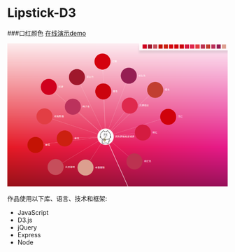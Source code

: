 # Lipstick-D3

###口红颜色
[在线演示demo][heroku]

[heroku]: http://wpy.movecss.com/
![Full Page](./docs/1.png)

作品使用以下库、语言、技术和框架:
* JavaScript
* D3.js
* jQuery
* Express
* Node

<br>
